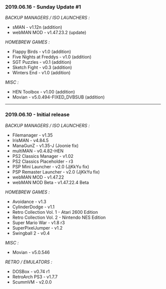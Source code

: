 ### 2019.06.16 - Sunday Update #1

*BACKUP MANAGERS / ISO LAUNCHERS :*
+ sMAN - v1.12n (addition)
+ webMAN MOD - v1.47.23.2 (update)

*HOMEBREW GAMES :* 
+ Flappy Birds - v1.0 (addition)
+ Five Nights at Freddys - v1.0 (addition)
+ SGT Puzzles  - v0.1 (addition)
+ Sketch Fight - v0.3 (addition)
+ Winters End - v1.0 (addition)

*MISC :* 
+ HEN Toolbox - v1.00 (addition)
+ Movian - v5.0.494-FIXED_DVBSUB (addition)

___


### 2019.06.10 - Initial release 

*BACKUP MANAGERS / ISO LAUNCHERS :*
+ Filemanager - v1.35
+ IrisMAN - v4.84.5
+ ManaGunZ - v1.35-J (Joonie fix)
+ multiMAN - v0.4.82-HEN
+ PS2 Classics Manager - v1.02
+ PS2 Classics Placeholder - r3
+ PSP Mini Launcher - v2.0 (JjKkYu fix)
+ PSP Remaster Launcher - v2.0 (JjKkYu fix)
+ webMAN MOD - v1.47.22
+ webMAN MOD Beta - v1.47.22.4 Beta

*HOMEBREW GAMES :* 
+ Avoidance - v1.3
+ CylinderDodge - v1.1
+ Retro Collection Vol. 1 - Atari 2600 Edition
+ Retro Collection Vol. 2 - Nintendo NES Edition
+ Super Mario War - v1.8 r3
+ SuperPixelJumper - v1.2
+ Swingball 2 - v0.4

*MISC :* 
+ Movian - v5.0.546

*RETRO / EMULATORS :* 
+ DOSBox - v0.74 r1
+ RetroArch PS3 - v1.7.7
+ ScummVM - v2.0.0